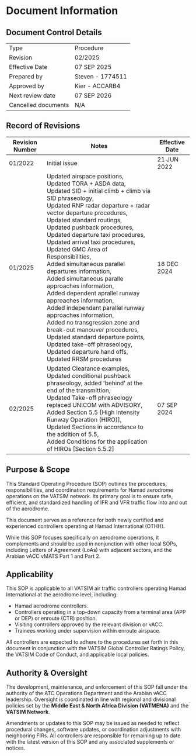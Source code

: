 # Document Information
## Document Control Details
|                     |                            |
|---------------------|----------------------------|
|         Type        |          Procedure         |
|       Revision      |           02/2025          |
|    Effective Date   |         07 SEP 2025        |
|     Prepared by     |       Steven - 1774511     |
|     Approved by     |         Kier - ACCARB4     |
|   Next review date  |         07 SEP 2026        |
| Cancelled documents |             N/A            |
 
## Record of Revisions
<table><thead>
  <tr>
    <th>Revision Number</th>
    <th>Notes</th>
    <th>Effective Date</th>
  </tr></thead>
<tbody>
  <tr>
    <td>01/2022</td>
    <td>Initial issue</td>
    <td>21 JUN 2022</td>
  </tr>
    <tr>
    <td>01/2025</td>
    <td>Updated airspace positions,<br>Updated TORA + ASDA data,<br>Updated SID + initial climb + climb via SID phraseology,<br>Updated RNP radar departure + radar vector departure procedures,<br>Updated standard routings,<br>Updated pushback procedures,<br>Updated departure taxi procedures,<br>Updated arrival taxi procedures,<br>Updated GMC Area of Responsibilities,<br>Added simultaneous parallel departures information,<br>Added simultaneous paralle approaches information,<br>Added dependent aprallel runway approaches information,<br>Added independent parallel runway approaches information,<br>Added no transgression zone and break-out manouver procedures,<br>Updated standard departure points,<br>Updated take-off phraseology,<br>Updated departure hand offs,<br>Updated RRSM procedures</td>
    <td>18 DEC 2024</td>
  </tr>
    <tr>
    <td>02/2025</td>
    <td>Updated Clearance examples,<br>Updated conditional pushback phraseology, added 'behind' at the end of the transmittion,<br>Updated Take-off phraseology replaced UNICOM with ADVISORY,<br>Added Section 5.5 [High Intensity Runway Operation (HIRO)],<br>Updated Sections in accordance to the addition of 5.5,<br>Added Conditions for the application of HIROs [Section 5.5.2]
    <td>07 SEP 2024</td>
</tbody></table>

## Purpose & Scope
This Standard Operating Procedure (SOP) outlines the procedures, responsibilities, and coordination requirements for Hamad aerodrome operations on the VATSIM network. Its primary goal is to ensure safe, efficient, and standardized handling of IFR and VFR traffic flow into and out of the aerodrome.

This document serves as a reference for both newly certified and experienced controllers operating at Hamad International (OTHH).

While this SOP focuses specifically on aerodrome operations, it complements and should be used in nonjunction with other local SOPs, including Letters of Agreement (LoAs) with adjacent sectors, and the Arabian vACC vMATS Part 1 and Part 2.

## Applicability
This SOP is applicable to all VATSIM air traffic controllers operating Hamad International at the aerodrome level, including:

- Hamad aerodrome controllers.
- Controllers operating in a top-down capacity from a terminal area (APP or DEP) or enroute (CTR) position.
- Visiting controllers approved by the relevant division or vACC.
- Trainees working under supervision within enroute airspace.

All controllers are expected to adhere to the procedures set forth in this document in conjunction with the VATSIM Global Controller Ratings Policy, the VATSIM Code of Conduct, and applicable local policies.

## Authority & Oversight
The development, maintenance, and enforcement of this SOP fall under the authority of the ATC Operations Department and the Arabian vACC leadership. Oversight is coordinated in line with regional and divisional policies set by the **Middle East & North Africa Division (VATMENA)** and the **VATSIM Network**.

Amendments or updates to this SOP may be issued as needed to reflect procedural changes, software updates, or coordination adjustments with neighboring FIRs. All controllers are responsible for remaining up to date with the latest version of this SOP and any associated supplements or notices.